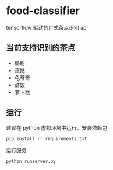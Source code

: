 # food-classifier

tensorflow 驱动的广式茶点识别 api

## 当前支持识别的茶点

- 肠粉
- 蛋挞
- 龟苓膏
- 虾饺
- 萝卜糕

## 运行

建议在 python 虚拟环境中运行，安装依赖包

```bash
pip install -r requirements.txt
```

运行服务


```bash
python runserver.py
```
